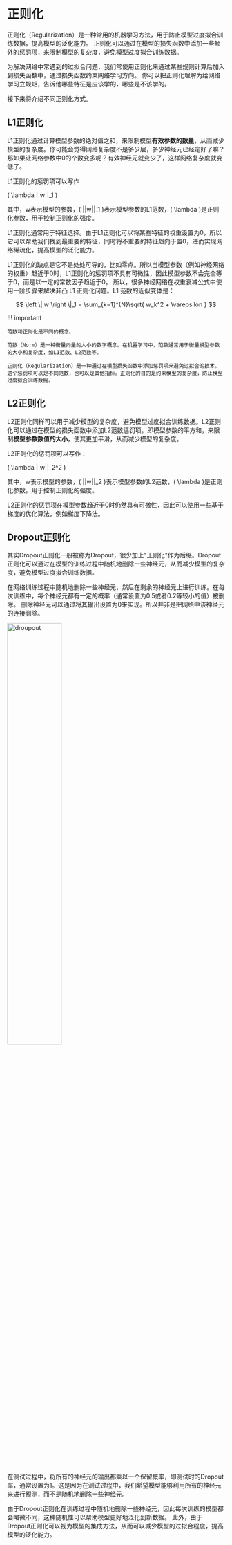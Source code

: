 # 正则化

<def>正则化（Regularization）</def>是一种常用的机器学习方法，用于防止模型过度拟合训练数据，提高模型的泛化能力。
正则化可以通过在模型的损失函数中添加一些额外的惩罚项，来限制模型的复杂度，避免模型过度拟合训练数据。

为解决网络中常遇到的过拟合问题，我们常使用正则化来通过某些规则计算后加入到损失函数中，通过损失函数约束网络学习方向。
你可以把正则化理解为给网络学习立规矩，告诉他哪些特征是应该学的，哪些是不该学的。

接下来将介绍不同正则化方式。

## L1正则化

L1正则化通过计算模型参数的绝对值之和，来限制模型**有效参数的数量**，从而减少模型的复杂度。你可能会觉得网络复杂度不是多少层，多少神经元已经定好了嘛？
那如果让网络参数中0的个数变多呢？有效神经元就变少了，这样网络复杂度就变低了。

L1正则化的惩罚项可以写作

\( \lambda  ||w||_1 \)

其中，w表示模型的参数，\( ||w||_1 \)表示模型参数的<def>L1范数</def>，\( \lambda \)是正则化参数，用于控制正则化的强度。

L1正则化通常用于特征选择。由于L1正则化可以将某些特征的权重设置为0，所以它可以帮助我们找到最重要的特征，同时将不重要的特征趋向于置0，进而实现网络稀疏化，提高模型的泛化能力。

L1正则化的缺点是它不是处处可导的，比如零点。所以当模型参数（例如神经网络的权重）趋近于0时，L1正则化的惩罚项不具有可微性，因此模型参数不会完全等于0，而是以一定的常数因子趋近于0。
所以，很多神经网络在权重衰减公式中使用一阶步骤来解决非凸 L1 正则化问题。L1 范数的近似变体是：

$$ \left \| w \right \|_1 = \sum_{k=1}^{N}\sqrt{ w_k^2 + \varepsilon } $$

!!! important

    范数和正则化是不同的概念。

    范数（Norm）是一种衡量向量的大小的数学概念。在机器学习中，范数通常用于衡量模型参数的大小和复杂度，如L1范数、L2范数等。
    
    正则化（Regularization）是一种通过在模型损失函数中添加惩罚项来避免过拟合的技术。这个惩罚项可以是不同范数，也可以是其他指标。正则化的目的是约束模型的复杂度，防止模型过度拟合训练数据。



## L2正则化

L2正则化同样可以用于减少模型的复杂度，避免模型过度拟合训练数据。L2正则化可以通过在模型的损失函数中添加<def>L2范数</def>惩罚项，即模型参数的平方和，来限制**模型参数数值的大小**，使其更加平滑，从而减少模型的复杂度。

L2正则化的惩罚项可以写作：

\( \lambda  ||w||_2^2 \)

其中，w表示模型的参数，\( ||w||_2 \)表示模型参数的L2范数，\( \lambda \)是正则化参数，用于控制正则化的强度。

L2正则化的惩罚项在模型参数趋近于0时仍然具有可微性，因此可以使用一些基于梯度的优化算法，例如梯度下降法。

## Dropout正则化
其实Dropout正则化一般被称为Dropout，很少加上"正则化"作为后缀。Dropout正则化可以通过在模型的训练过程中随机地删除一些神经元，从而减少模型的复杂度，避免模型过度拟合训练数据。

在网络训练过程中随机地删除一些神经元，然后在剩余的神经元上进行训练。在每次训练中，每个神经元都有一定的概率（通常设置为0.5或者0.2等较小的值）被删除。
删除神经元可以通过将其输出设置为0来实现。所以并非是把网络中该神经元的连接删除。

[//]: # (![]&#40;../img/02-hard/05/dropout.png&#41;)
<img alt="droupout" src="../../img/02-hard/05/dropout.png" class="img-center" width="50%" />


在测试过程中，将所有的神经元的输出都乘以一个保留概率，即测试时的Dropout率，通常设置为1。这是因为在测试过程中，我们希望模型能够利用所有的神经元来进行预测，而不是随机地删除一些神经元。

由于Dropout正则化在训练过程中随机地删除一些神经元，因此每次训练的模型都会略微不同，这种随机性可以帮助模型更好地泛化到新数据。
此外，由于Dropout正则化可以视为模型的<def>集成</def>方法，从而可以减少模型的过拟合程度，提高模型的泛化能力。
